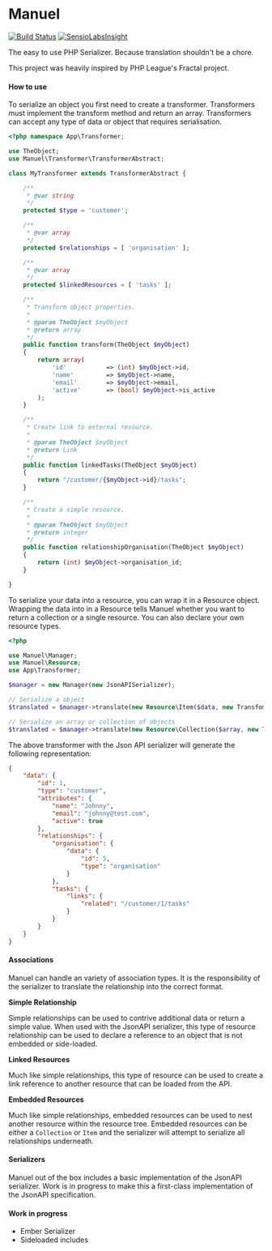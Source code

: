 Manuel
======

[![Build Status](https://travis-ci.org/bobbysciacchitano/manuel.svg?branch=master)](https://travis-ci.org/bobbysciacchitano/manuel) [![SensioLabsInsight](https://insight.sensiolabs.com/projects/768651b6-0cfb-4bed-90d9-54d1ce1b8b81/mini.png)](https://insight.sensiolabs.com/projects/768651b6-0cfb-4bed-90d9-54d1ce1b8b81)

The easy to use PHP Serializer. Because translation shouldn't be a chore.

This project was heavily inspired by PHP League's Fractal project.

#### How to use

To serialize an object you first need to create a transformer. Transformers must implement the transform method and return an array. Transformers can accept any type of data or object that requires serialisation.

```php
<?php namespace App\Transformer;

use TheObject;
use Manuel\Transformer\TransformerAbstract;

class MyTransformer extends TransformerAbstract {

    /**
     * @var string
     */
    protected $type = 'customer';

    /**
     * @var array
     */
    protected $relationships = [ 'organisation' ];

    /**
     * @var array
     */
    protected $linkedResources = [ 'tasks' ];

    /**
     * Transform object properties.
     *
     * @param TheObject $myObject
     * @return array
     */
    public function transform(TheObject $myObject)
    {
        return array(
            'id'           => (int) $myObject->id,
            'name'         => $myObject->name,
            'email'        => $myObject->email,
            'active'       => (bool) $myObject->is_active
        );
    }

    /**
     * Create link to external resource.
     *
     * @param TheObject $myObject
     * @return Link
     */
    public function linkedTasks(TheObject $myObject)
    {
        return "/customer/{$myObject->id}/tasks";
    }

    /**
     * Create a simple resource.
     *
     * @param TheObject $myObject
     * @return integer
     */
    public function relationshipOrganisation(TheObject $myObject)
    {
        return (int) $myObject->organisation_id;
    }

}
```

To serialize your data into a resource, you can wrap it in a Resource object. Wrapping the data into in a Resource tells Manuel whether you want to return a collection or a single resource. You can also declare your own resource types.

```php
<?php

use Manuel\Manager;
use Manuel\Resource;
use App\Transformer;

$manager = new Manager(new JsonAPISerializer);

// Serialize a object
$translated = $manager->translate(new Resource\Item($data, new Transfomer\MyTransformer));

// Serialize an array or collection of objects
$translated = $manager->translate(new Resource\Collection($array, new Transfomer\MyTransformer));
```

The above transformer with the Json API serializer will generate the following representation:

```json
{
    "data": {
        "id": 1,
        "type": "customer",
        "attributes": {
            "name": "Johnny",
            "email": "johnny@test.com",
            "active": true
        },
        "relationships": {
            "organisation": {
                "data": {
                    "id": 5,
                    "type": "organisation"
                }
            },
            "tasks": {
                "links": {
                    "related": "/customer/1/tasks"
                }
            }
        }
    }
}
```

#### Associations

Manuel can handle an variety of association types. It is the responsibility of the serializer to translate the relationship into the correct format.

**Simple Relationship**

Simple relationships can be used to contrive additional data or return a simple value. When used with the JsonAPI serializer, this type of resource relationship can be used to declare a reference to an object that is not embedded or side-loaded.

**Linked Resources**

Much like simple relationships, this type of resource can be used to create a link reference to another resource that can be loaded from the API.

**Embedded Resources**

Much like simple relationships, embedded resources can be used to nest another resource within the resource tree. Embedded resources can be either a ```Collection``` or ```Item``` and the serializer will attempt to serialize all relationships underneath.

#### Serializers

Manuel out of the box includes a basic implementation of the JsonAPI serializer. Work is in progress to make this a first-class implementation of the JsonAPI specification.

#### Work in progress

* Ember Serializer
* Sideloaded includes
